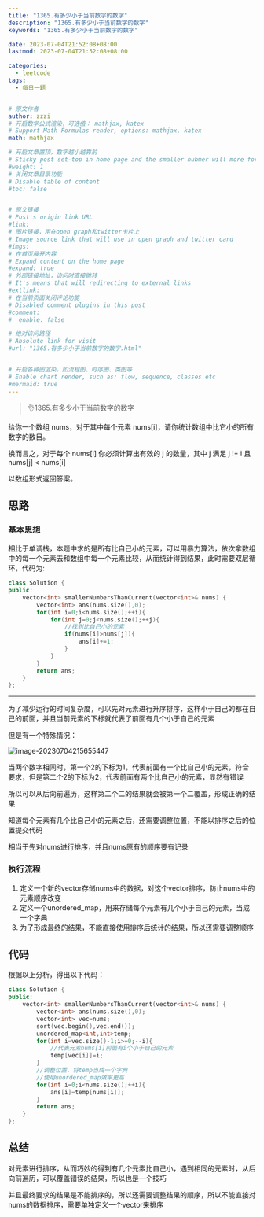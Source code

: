 ```yaml
---
title: "1365.有多少小于当前数字的数字"
description: "1365.有多少小于当前数字的数字"
keywords: "1365.有多少小于当前数字的数字"

date: 2023-07-04T21:52:08+08:00
lastmod: 2023-07-04T21:52:08+08:00

categories:
  - leetcode
tags:
  - 每日一题


# 原文作者
author: zzzi
# 开启数学公式渲染，可选值： mathjax, katex
# Support Math Formulas render, options: mathjax, katex
math: mathjax

# 开启文章置顶，数字越小越靠前
# Sticky post set-top in home page and the smaller nubmer will more forward.
#weight: 1
# 关闭文章目录功能
# Disable table of content
#toc: false


# 原文链接
# Post's origin link URL
#link:
# 图片链接，用在open graph和twitter卡片上
# Image source link that will use in open graph and twitter card
#imgs:
# 在首页展开内容
# Expand content on the home page
#expand: true
# 外部链接地址，访问时直接跳转
# It's means that will redirecting to external links
#extlink:
# 在当前页面关闭评论功能
# Disabled comment plugins in this post
#comment:
#  enable: false

# 绝对访问路径
# Absolute link for visit
#url: "1365.有多少小于当前数字的数字.html"


# 开启各种图渲染，如流程图、时序图、类图等
# Enable chart render, such as: flow, sequence, classes etc
#mermaid: true
---
```


>󠀼󠀼👌1365.有多少小于当前数字的数字

给你一个数组 nums，对于其中每个元素 nums[i]，请你统计数组中比它小的所有数字的数目。

换而言之，对于每个 nums[i] 你必须计算出有效的 j 的数量，其中 j 满足 j != i 且 nums[j] < nums[i] 

以数组形式返回答案。

<!--more-->

## 思路

### 基本思想

相比于单调栈，本题中求的是所有比自己小的元素，可以用暴力算法，依次拿数组中的每一个元素去和数组中每一个元素比较，从而统计得到结果，此时需要双层循环，代码为:

~~~C++
class Solution {
public:
    vector<int> smallerNumbersThanCurrent(vector<int>& nums) {
        vector<int> ans(nums.size(),0);
        for(int i=0;i<nums.size();++i){
            for(int j=0;j<nums.size();++j){
                //找到比自己小的元素
                if(nums[i]>nums[j]){
                    ans[i]+=1;
                }
            }
        }
        return ans;
    }
};
~~~

---

为了减少运行的时间复杂度，可以先对元素进行升序排序，这样小于自己的都在自己的前面，并且当前元素的下标就代表了前面有几个小于自己的元素

但是有一个特殊情况：

![image-20230704215655447](C:/Users/zzzi/AppData/Roaming/Typora/typora-user-images/image-20230704215655447.png)

当两个数字相同时，第一个2的下标为1，代表前面有一个比自己小的元素，符合要求，但是第二个2的下标为2，代表前面有两个比自己小的元素，显然有错误

所以可以从后向前遍历，这样第二个二的结果就会被第一个二覆盖，形成正确的结果

知道每个元素有几个比自己小的元素之后，还需要调整位置，不能以排序之后的位置提交代码

相当于先对nums进行排序，并且nums原有的顺序要有记录

### 执行流程

1. 定义一个新的vector存储nums中的数据，对这个vector排序，防止nums中的元素顺序改变
2. 定义一个unordered_map，用来存储每个元素有几个小于自己的元素，当成一个字典
3. 为了形成最终的结果，不能直接使用排序后统计的结果，所以还需要调整顺序

## 代码

根据以上分析，得出以下代码：

~~~C++
class Solution {
public:
    vector<int> smallerNumbersThanCurrent(vector<int>& nums) {
        vector<int> ans(nums.size(),0);
        vector<int> vec=nums;
        sort(vec.begin(),vec.end());
        unordered_map<int,int>temp;
        for(int i=vec.size()-1;i>=0;--i){
            //代表元素nums[i]前面有i个小于自己的元素
            temp[vec[i]]=i;
        }
        //调整位置，将temp当成一个字典
        //使用unordered_map效率更高
        for(int i=0;i<nums.size();++i){
            ans[i]=temp[nums[i]];
        }
        return ans;
    }
};
~~~

## 总结

对元素进行排序，从而巧妙的得到有几个元素比自己小，遇到相同的元素时，从后向前遍历，可以覆盖错误的结果，所以也是一个技巧

并且最终要求的结果是不能排序的，所以还需要调整结果的顺序，所以不能直接对nums的数据排序，需要单独定义一个vector来排序
